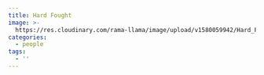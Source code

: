 ```yaml
---
title: Hard Fought
image: >-
  https://res.cloudinary.com/rama-llama/image/upload/v1580059942/Hard_Fought_lsq93f.jpg
categories:
  - people
tags:
  - ''
---
```


